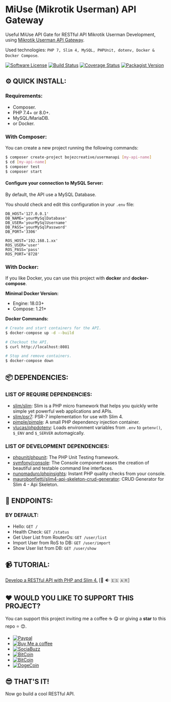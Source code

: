 # MiUse (Mikrotik Userman) API Gateway

Useful MiUse API Gate for RESTful API Mikrotik Userman Development, using [Mikrotik Userman API Gateway](https://www.github.com/bojezcreative/usermanapi).

Used technologies: `PHP 7, Slim 4, MySQL, PHPUnit, dotenv, Docker & Docker Compose`.

[![Software License][ico-license]](LICENSE.md)
[![Build Status](https://travis-ci.com/bojezcreative/usermanapi.svg?branch=master)](https://travis-ci.com/bojezcreative/usermanapi)
[![Coverage Status](https://coveralls.io/repos/github/bojezcreative/usermanapi/badge.svg?branch=master)](https://coveralls.io/github/bojezcreative/usermanapi?branch=master)
[![Packagist Version](https://img.shields.io/packagist/v/bojezcreative/usermanapi)](https://packagist.org/packages/bojezcreative/usermanapi)

[ico-license]: https://img.shields.io/badge/license-MIT-brightgreen.svg?style=flat


## :gear: QUICK INSTALL:

### Requirements:

- Composer.
- PHP 7.4+ or 8.0+.
- MySQL/MariaDB.
- or Docker.


### With Composer:

You can create a new project running the following commands:

```bash
$ composer create-project bojezcreative/usermanapi [my-api-name]
$ cd [my-api-name]
$ composer test
$ composer start
```


#### Configure your connection to MySQL Server:

By default, the API use a MySQL Database.

You should check and edit this configuration in your `.env` file:

```
DB_HOST='127.0.0.1'
DB_NAME='yourMySqlDatabase'
DB_USER='yourMySqlUsername'
DB_PASS='yourMySqlPassword'
DB_PORT='3306'

ROS_HOST='192.168.1.xx'
ROS_USER='user'
ROS_PASS='pass'
ROS_PORT='8728'
```


### With Docker:

If you like Docker, you can use this project with **docker** and **docker-compose**.


**Minimal Docker Version:**

* Engine: 18.03+
* Compose: 1.21+


**Docker Commands:**

```bash
# Create and start containers for the API.
$ docker-compose up -d --build

# Checkout the API.
$ curl http://localhost:8081

# Stop and remove containers.
$ docker-compose down
```


## :package: DEPENDENCIES:

### LIST OF REQUIRE DEPENDENCIES:

- [slim/slim](https://github.com/slimphp/Slim): Slim is a PHP micro framework that helps you quickly write simple yet powerful web applications and APIs.
- [slim/psr7](https://github.com/slimphp/Slim-Psr7): PSR-7 implementation for use with Slim 4.
- [pimple/pimple](https://github.com/silexphp/Pimple): A small PHP dependency injection container.
- [vlucas/phpdotenv](https://github.com/vlucas/phpdotenv): Loads environment variables from `.env` to `getenv()`, `$_ENV` and `$_SERVER` automagically.

### LIST OF DEVELOPMENT DEPENDENCIES:

- [phpunit/phpunit](https://github.com/sebastianbergmann/phpunit): The PHP Unit Testing framework.
- [symfony/console](https://github.com/symfony/console): The Console component eases the creation of beautiful and testable command line interfaces.
- [nunomaduro/phpinsights](https://github.com/nunomaduro/phpinsights): Instant PHP quality checks from your console.
- [maurobonfietti/slim4-api-skeleton-crud-generator](https://github.com/maurobonfietti/slim4-api-skeleton-crud-generator): CRUD Generator for Slim 4 - Api Skeleton.


## :bookmark: ENDPOINTS:

### BY DEFAULT:

- Hello: `GET /`
- Health Check: `GET /status`
- Get User List from RouterOs: `GET /user/list`
- Import User from RoS to DB: `GET /user/import`
- Show User list from DB: `GET /user/show`

## :video_camera: TUTORIAL:

[Develop a RESTful API with PHP and Slim 4.](https://youtu.be/DetK1w65S-k) [:movie_camera: :sound: :es: :argentina:]


## :heart: WOULD YOU LIKE TO SUPPORT THIS PROJECT?

You can support this project inviting me a coffee :coffee: :yum: or giving a **star** to this repo :star: :blush:.

* [![Paypal](https://img.shields.io/badge/Paypal-zickkeen-blue)](paypal.me/donateZickkeen)
* [![Buy Me a coffee](https://img.shields.io/badge/BuyMeCofee-zickkeen-yellow)](buymeacoff.ee/zickkeen)
* [![SociaBuzz](https://img.shields.io/badge/SociaBuzz-zickkeen-green)](https://sociabuzz.com/zickkeen/tribe)
* [![BitCoin](https://img.shields.io/badge/btc-18xbSr5kmvxzpHEpJ43LAbXqdZ1XcmKQNf-green)](https://www.blockchain.com/btc/address/18xbSr5kmvxzpHEpJ43LAbXqdZ1XcmKQNf)
* [![BitCoin](https://img.shields.io/liberapay/gives/zickkeen?logo=zickkeen&style=social)](https://liberapay.com/zickkeen)
* [![DogeCoin](https://img.shields.io/badge/Doge-DLHMhGRe8cCdJAypdt512e6PA6N2H5rNHy-yellow)](https://dogechain.info/address/DLHMhGRe8cCdJAypdt512e6PA6N2H5rNHy)

## :sunglasses: THAT'S IT!

Now go build a cool RESTful API.
